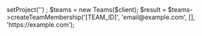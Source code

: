 <?php

use Appwrite\Client;
use Appwrite\Services\Teams;

$client = new Client();

$client
    ->setProject('')
;

$teams = new Teams($client);

$result = $teams->createTeamMembership('[TEAM_ID]', 'email@example.com', [], 'https://example.com');